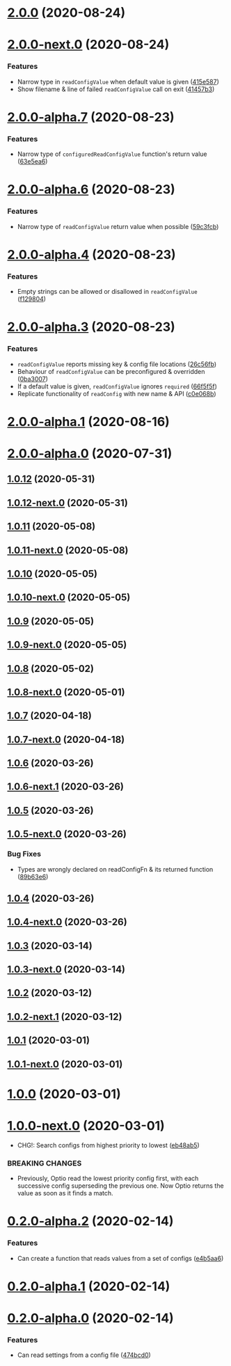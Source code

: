 # [2.0.0](https://github.com/skypilot-dev/optio/compare/v2.0.0-next.0...v2.0.0) (2020-08-24)



# [2.0.0-next.0](https://github.com/skypilot-dev/optio/compare/v2.0.0-alpha.11...v2.0.0-next.0) (2020-08-24)


### Features

* Narrow type in `readConfigValue` when default value is given ([415e587](https://github.com/skypilot-dev/optio/commit/415e58708730c2605a730e506bccfa72ccef1bf0))
* Show filename & line of failed `readConfigValue` call on exit ([41457b3](https://github.com/skypilot-dev/optio/commit/41457b31a04683f98daceff9ef6ea5d420db5234))



# [2.0.0-alpha.7](https://github.com/skypilot-dev/optio/compare/v2.0.0-alpha.6...v2.0.0-alpha.7) (2020-08-23)


### Features

* Narrow type of `configuredReadConfigValue` function's return value ([63e5ea6](https://github.com/skypilot-dev/optio/commit/63e5ea6212e5f4d65553190bf8a7fd3b37d088f1))



# [2.0.0-alpha.6](https://github.com/skypilot-dev/optio/compare/v2.0.0-alpha.4...v2.0.0-alpha.6) (2020-08-23)


### Features

* Narrow type of `readConfigValue` return value when possible ([59c3fcb](https://github.com/skypilot-dev/optio/commit/59c3fcb941b2d2b6dcea002b72d1eaa8d2e36a3b))



# [2.0.0-alpha.4](https://github.com/skypilot-dev/optio/compare/v2.0.0-alpha.3...v2.0.0-alpha.4) (2020-08-23)


### Features

* Empty strings can be allowed or disallowed in `readConfigValue` ([f129804](https://github.com/skypilot-dev/optio/commit/f129804c0402e6d327eda7bf8f36c795b72c894c))



# [2.0.0-alpha.3](https://github.com/skypilot-dev/optio/compare/v2.0.0-alpha.1...v2.0.0-alpha.3) (2020-08-23)


### Features

* `readConfigValue` reports missing key & config file locations ([26c56fb](https://github.com/skypilot-dev/optio/commit/26c56fb46eb96836033de913a53c230126712fa7))
* Behaviour of `readConfigValue` can be preconfigured & overridden ([0ba3007](https://github.com/skypilot-dev/optio/commit/0ba30077a891a8d447f4f9d539eae482b85f9608))
* If a default value is given, `readConfigValue` ignores `required` ([66f5f5f](https://github.com/skypilot-dev/optio/commit/66f5f5f3e27e505786148054cd9411bcdac63a14))
* Replicate functionality of `readConfig` with new name & API ([c0e068b](https://github.com/skypilot-dev/optio/commit/c0e068bb9f9447d079160122ab085d8b206823b3))



# [2.0.0-alpha.1](https://github.com/skypilot-dev/optio/compare/v2.0.0-alpha.0...v2.0.0-alpha.1) (2020-08-16)



# [2.0.0-alpha.0](https://github.com/skypilot-dev/optio/compare/v1.0.13-next.0...v2.0.0-alpha.0) (2020-07-31)



## [1.0.12](https://github.com/skypilot-dev/optio/compare/v1.0.12-next.0...v1.0.12) (2020-05-31)



## [1.0.12-next.0](https://github.com/skypilot-dev/optio/compare/v1.0.11...v1.0.12-next.0) (2020-05-31)



## [1.0.11](https://github.com/skypilot-dev/optio/compare/v1.0.11-next.0...v1.0.11) (2020-05-08)



## [1.0.11-next.0](https://github.com/skypilot-dev/optio/compare/v1.0.10...v1.0.11-next.0) (2020-05-08)



## [1.0.10](https://github.com/skypilot-dev/optio/compare/v1.0.10-next.0...v1.0.10) (2020-05-05)



## [1.0.10-next.0](https://github.com/skypilot-dev/optio/compare/v1.0.9...v1.0.10-next.0) (2020-05-05)



## [1.0.9](https://github.com/skypilot-dev/optio/compare/v1.0.9-next.0...v1.0.9) (2020-05-05)



## [1.0.9-next.0](https://github.com/skypilot-dev/optio/compare/v1.0.8...v1.0.9-next.0) (2020-05-05)



## [1.0.8](https://github.com/skypilot-dev/optio/compare/v1.0.8-next.0...v1.0.8) (2020-05-02)



## [1.0.8-next.0](https://github.com/skypilot-dev/optio/compare/v1.0.7...v1.0.8-next.0) (2020-05-01)



## [1.0.7](https://github.com/skypilot-dev/optio/compare/v1.0.7-next.0...v1.0.7) (2020-04-18)



## [1.0.7-next.0](https://github.com/skypilot-dev/optio/compare/v1.0.6...v1.0.7-next.0) (2020-04-18)



## [1.0.6](https://github.com/skypilot-dev/optio/compare/v1.0.6-next.1...v1.0.6) (2020-03-26)



## [1.0.6-next.1](https://github.com/skypilot-dev/optio/compare/v1.0.5...v1.0.6-next.1) (2020-03-26)



## [1.0.5](https://github.com/skypilot-dev/optio/compare/v1.0.5-next.0...v1.0.5) (2020-03-26)



## [1.0.5-next.0](https://github.com/skypilot-dev/optio/compare/v1.0.4...v1.0.5-next.0) (2020-03-26)


### Bug Fixes

* Types are wrongly declared on readConfigFn & its returned function ([89b63e6](https://github.com/skypilot-dev/optio/commit/89b63e6d4a597fd2ab0b75c03555143fd3131725))



## [1.0.4](https://github.com/skypilot-dev/optio/compare/v1.0.4-next.0...v1.0.4) (2020-03-26)



## [1.0.4-next.0](https://github.com/skypilot-dev/optio/compare/v1.0.3...v1.0.4-next.0) (2020-03-26)



## [1.0.3](https://github.com/skypilot-dev/optio/compare/v1.0.3-next.0...v1.0.3) (2020-03-14)



## [1.0.3-next.0](https://github.com/skypilot-dev/optio/compare/v1.0.2...v1.0.3-next.0) (2020-03-14)



## [1.0.2](https://github.com/skypilot-dev/optio/compare/v1.0.2-next.1...v1.0.2) (2020-03-12)



## [1.0.2-next.1](https://github.com/skypilot-dev/optio/compare/v1.0.1...v1.0.2-next.1) (2020-03-12)



## [1.0.1](https://github.com/skypilot-dev/optio/compare/v1.0.1-next.0...v1.0.1) (2020-03-01)



## [1.0.1-next.0](https://github.com/skypilot-dev/optio/compare/v1.0.0...v1.0.1-next.0) (2020-03-01)



# [1.0.0](https://github.com/skypilot-dev/optio/compare/v1.0.0-next.0...v1.0.0) (2020-03-01)



# [1.0.0-next.0](https://github.com/skypilot-dev/optio/compare/v1.0.0-alpha.1...v1.0.0-next.0) (2020-03-01)


* CHG!: Search configs from highest priority to lowest ([eb48ab5](https://github.com/skypilot-dev/optio/commit/eb48ab513b2d4ce296d92c4693ca21228cf366df))


### BREAKING CHANGES

* Previously, Optio read the lowest priority config first, with each successive config superseding the previous one. Now Optio returns the value as soon as it finds a match.



# [0.2.0-alpha.2](https://github.com/skypilot-dev/optio/compare/v0.2.0-alpha.1...v0.2.0-alpha.2) (2020-02-14)


### Features

* Can create a function that reads values from a set of configs ([e4b5aa6](https://github.com/skypilot-dev/optio/commit/e4b5aa6abc2d354ea31b42f6c47c5301233032b8))



# [0.2.0-alpha.1](https://github.com/skypilot-dev/optio/compare/v0.2.0-alpha.0...v0.2.0-alpha.1) (2020-02-14)



# [0.2.0-alpha.0](https://github.com/skypilot-dev/optio/compare/474bcd0a66d4c10947f6ac85efdcb6dff986c47a...v0.2.0-alpha.0) (2020-02-14)


### Features

* Can read settings from a config file ([474bcd0](https://github.com/skypilot-dev/optio/commit/474bcd0a66d4c10947f6ac85efdcb6dff986c47a))



